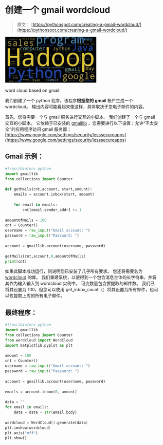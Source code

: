 # 创建一个 gmail wordcloud

> 原文： [https://pythonspot.com/creating-a-gmail-wordcloud/](https://pythonspot.com/creating-a-gmail-wordcloud/)

![wordcloud python](img/9bd0f09416c906b80796a1f54cff8df4.jpg)

word cloud based on gmail

我们创建了一个 python 程序，该程序**根据您的 gmail** 帐户生成一个 wordcloud。 输出内容可能看起来像这样，具体取决于您电子邮件的内容。

首先，您将需要一个与 gmail 服务进行交互的小脚本。 我们创建了一个与 gmail 交互的小脚本。 它依赖于已安装的 [gmaillib](https://github.com/thedjpetersen/gmaillib) ，您需要进行以下设置：允许“不太安全”的应用程序访问 gmail 服务器： [https://www.google.com/settings/security/lesssecureapps](https://www.google.com/settings/security/lesssecureapps)

## Gmail 示例：


```py
#!/usr/bin/env python
import gmaillib
from collections import Counter

def getMails(cnt,account, start,amount):
    emails = account.inbox(start, amount)

    for email in emails:
        cnt[email.sender_addr] += 1

amountOfMails = 100
cnt = Counter()
username = raw_input("Gmail account: ")
password = raw_input("Password: ")

account = gmaillib.account(username, password)

getMails(cnt,account,0,amountOfMails)
print(cnt)

```

如果此脚本成功运行，则说明您已安装了几乎所有要求。 您还将需要名为 [wordcloud](https://github.com/amueller/word_cloud) 的库。 我们重建系统，以便得到一个包含消息主体的长字符串，并将其作为输入输入到 wordcloud 实例中。 可变数量包含要提取的邮件数。 我们已将其设置为 100，但您可以使用 get_inbox_count（）将其设置为所有邮件，也可以仅提取上周的所有电子邮件。

## 最终程序：


```py
#!/usr/bin/env python
import gmaillib
from collections import Counter
from wordcloud import WordCloud
import matplotlib.pyplot as plt

amount = 100
cnt = Counter()
username = raw_input("Gmail account: ")
password = raw_input("Password: ")

account = gmaillib.account(username, password)

emails = account.inbox(0, amount)

data = ""
for email in emails:
    data = data + str(email.body)

wordcloud = WordCloud().generate(data)
plt.imshow(wordcloud)
plt.axis("off")
plt.show()

```